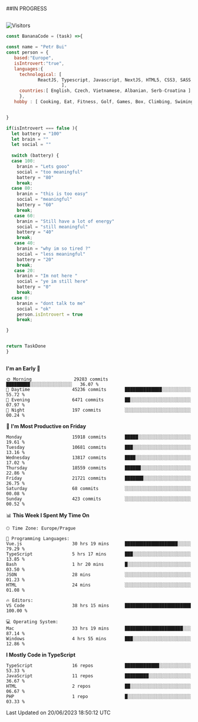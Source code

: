 ##IN PROGRESS
##
![Visitors](https://komarev.com/ghpvc/?username=petrbui&style=for-the-badge&label=Visitors+👀)
```Javascript
const BananaCode = (task) =>{

const name = "Petr Bui"
const person = {
   based:"Europe",
   isIntrovert:"true",
   languages:{
     technological: [ 
            ReactJS, Typescript, Javascript, NextJS, HTML5, CSS3, SASS, Redux, Node, Storybook, Styled-Component
                     ],
     countries:[ English, Czech, Vietnamese, Albanian, Serb-Croatina ]
     },
   hobby : [ Cooking, Eat, Fitness, Golf, Games, Box, Climbing, Swiming],


}

if(isIntrovert === false ){
  let battery = "100"
  let brain = ""
  let social = ""
  
  switch (battery) {
  case 100:
    branin = "Lets gooo"
    social = "too meaningful"
    battery = "80"
    break;
  case 80:
    branin = "this is too easy"
    social = "meaningful"
    battery = "60"
    break;
   case 60:
    branin = "Still have a lot of energy"
    social = "still meaningful"
    battery = "40"
    break;
   case 40:
    branin = "why im so tired ?"
    social = "less meaningful"
    battery = "20"
    break;
   case 20:
    branin = "Im not here "
    social = "ye im still here"
    battery = "0"
    break;
  case 0:
    branin = "dont talk to me"
    social = "ok"
    person.isIntrovert = true
    break;

}


return TaskDone
}
```



##
<!--
[![My GitHub stats](https://github-readme-stats.vercel.app/api?username=petrbui&theme=github_dark)](https://github.com/anuraghazra/github-readme-stats)

[![My wakatime stats](https://github-readme-stats.vercel.app/api/wakatime?username=petrbui&theme=github_dark)](https://github.com/anuraghazra/github-readme-stats)
-->
<!--START_SECTION:waka-->
**I'm an Early 🐤** 

```text
🌞 Morning                29283 commits       █████████░░░░░░░░░░░░░░░░   36.07 % 
🌆 Daytime                45236 commits       ██████████████░░░░░░░░░░░   55.72 % 
🌃 Evening                6471 commits        ██░░░░░░░░░░░░░░░░░░░░░░░   07.97 % 
🌙 Night                  197 commits         ░░░░░░░░░░░░░░░░░░░░░░░░░   00.24 % 
```
📅 **I'm Most Productive on Friday** 

```text
Monday                   15918 commits       █████░░░░░░░░░░░░░░░░░░░░   19.61 % 
Tuesday                  10681 commits       ███░░░░░░░░░░░░░░░░░░░░░░   13.16 % 
Wednesday                13817 commits       ████░░░░░░░░░░░░░░░░░░░░░   17.02 % 
Thursday                 18559 commits       ██████░░░░░░░░░░░░░░░░░░░   22.86 % 
Friday                   21721 commits       ███████░░░░░░░░░░░░░░░░░░   26.75 % 
Saturday                 68 commits          ░░░░░░░░░░░░░░░░░░░░░░░░░   00.08 % 
Sunday                   423 commits         ░░░░░░░░░░░░░░░░░░░░░░░░░   00.52 % 
```


📊 **This Week I Spent My Time On** 

```text
🕑︎ Time Zone: Europe/Prague

💬 Programming Languages: 
Vue.js                   30 hrs 19 mins      ████████████████████░░░░░   79.29 % 
TypeScript               5 hrs 17 mins       ███░░░░░░░░░░░░░░░░░░░░░░   13.85 % 
Bash                     1 hr 20 mins        █░░░░░░░░░░░░░░░░░░░░░░░░   03.50 % 
JSON                     28 mins             ░░░░░░░░░░░░░░░░░░░░░░░░░   01.23 % 
HTML                     24 mins             ░░░░░░░░░░░░░░░░░░░░░░░░░   01.08 % 

🔥 Editors: 
VS Code                  38 hrs 15 mins      █████████████████████████   100.00 % 

💻 Operating System: 
Mac                      33 hrs 19 mins      ██████████████████████░░░   87.14 % 
Windows                  4 hrs 55 mins       ███░░░░░░░░░░░░░░░░░░░░░░   12.86 % 
```

**I Mostly Code in TypeScript** 

```text
TypeScript               16 repos            █████████████░░░░░░░░░░░░   53.33 % 
JavaScript               11 repos            █████████░░░░░░░░░░░░░░░░   36.67 % 
HTML                     2 repos             ██░░░░░░░░░░░░░░░░░░░░░░░   06.67 % 
PHP                      1 repo              █░░░░░░░░░░░░░░░░░░░░░░░░   03.33 % 
```




 Last Updated on 20/06/2023 18:50:12 UTC
<!--END_SECTION:waka-->
